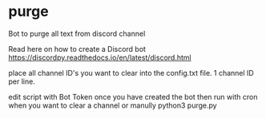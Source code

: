 # purge
Bot to purge all text from discord channel 

Read here on how to create a Discord bot https://discordpy.readthedocs.io/en/latest/discord.html

place all channel ID's you want to clear into the config.txt file. 1 channel ID per line.

edit script with Bot Token once you have created the bot then run with cron when you want to clear a channel or manully python3 purge.py
